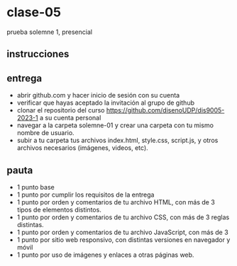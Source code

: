 # clase-05

prueba solemne 1, presencial

## instrucciones

## entrega

- abrir github.com y hacer inicio de sesión con su cuenta
- verificar que hayas aceptado la invitación al grupo de github
- clonar el repositorio del curso https://github.com/disenoUDP/dis9005-2023-1 a su cuenta personal
- navegar a la carpeta solemne-01 y crear una carpeta con tu mismo nombre de usuario.
- subir a tu carpeta tus archivos index.html, style.css, script.js, y otros archivos necesarios (imágenes, videos, etc).

## pauta

- 1 punto base
- 1 punto por cumplir los requisitos de la entrega
- 1 punto por orden y comentarios de tu archivo HTML, con más de 3 tipos de elementos distintos.
- 1 punto por orden y comentarios de tu archivo CSS, con más de 3 reglas distintas.
- 1 punto por orden y comentarios de tu archivo JavaScript, con más de 3
- 1 punto por sitio web responsivo, con distintas versiones en navegador y móvil
- 1 punto por uso de imágenes y enlaces a otras páginas web.
